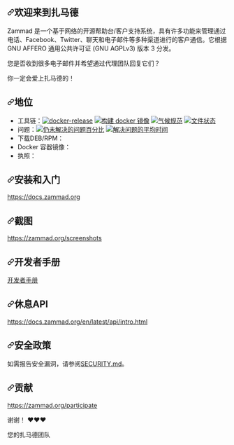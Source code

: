 <div class="Box-sc-g0xbh4-0 bJMeLZ js-snippet-clipboard-copy-unpositioned" data-hpc="true"><article class="markdown-body entry-content container-lg" itemprop="text"><h1 tabindex="-1" dir="auto"><a id="user-content-welcome-to-zammad" class="anchor" aria-hidden="true" tabindex="-1" href="#welcome-to-zammad"><svg class="octicon octicon-link" viewBox="0 0 16 16" version="1.1" width="16" height="16" aria-hidden="true"><path d="m7.775 3.275 1.25-1.25a3.5 3.5 0 1 1 4.95 4.95l-2.5 2.5a3.5 3.5 0 0 1-4.95 0 .751.751 0 0 1 .018-1.042.751.751 0 0 1 1.042-.018 1.998 1.998 0 0 0 2.83 0l2.5-2.5a2.002 2.002 0 0 0-2.83-2.83l-1.25 1.25a.751.751 0 0 1-1.042-.018.751.751 0 0 1-.018-1.042Zm-4.69 9.64a1.998 1.998 0 0 0 2.83 0l1.25-1.25a.751.751 0 0 1 1.042.018.751.751 0 0 1 .018 1.042l-1.25 1.25a3.5 3.5 0 1 1-4.95-4.95l2.5-2.5a3.5 3.5 0 0 1 4.95 0 .751.751 0 0 1-.018 1.042.751.751 0 0 1-1.042.018 1.998 1.998 0 0 0-2.83 0l-2.5 2.5a1.998 1.998 0 0 0 0 2.83Z"></path></svg></a><font style="vertical-align: inherit;"><font style="vertical-align: inherit;">欢迎来到扎马德</font></font></h1>
<p dir="auto"><font style="vertical-align: inherit;"><font style="vertical-align: inherit;">Zammad 是一个基于网络的开源帮助台/客户支持系统，具有许多功能来管理通过电话、Facebook、Twitter、聊天和电子邮件等多种渠道进行的客户通信。它根据 GNU AFFERO 通用公共许可证 (GNU AGPLv3) 版本 3 分发。</font></font></p>
<p dir="auto"><font style="vertical-align: inherit;"><font style="vertical-align: inherit;">您是否收到很多电子邮件并希望通过代理团队回复它们？</font></font></p>
<p dir="auto"><font style="vertical-align: inherit;"><font style="vertical-align: inherit;">你一定会爱上扎马德的！</font></font></p>
<h2 tabindex="-1" dir="auto"><a id="user-content-status" class="anchor" aria-hidden="true" tabindex="-1" href="#status"><svg class="octicon octicon-link" viewBox="0 0 16 16" version="1.1" width="16" height="16" aria-hidden="true"><path d="m7.775 3.275 1.25-1.25a3.5 3.5 0 1 1 4.95 4.95l-2.5 2.5a3.5 3.5 0 0 1-4.95 0 .751.751 0 0 1 .018-1.042.751.751 0 0 1 1.042-.018 1.998 1.998 0 0 0 2.83 0l2.5-2.5a2.002 2.002 0 0 0-2.83-2.83l-1.25 1.25a.751.751 0 0 1-1.042-.018.751.751 0 0 1-.018-1.042Zm-4.69 9.64a1.998 1.998 0 0 0 2.83 0l1.25-1.25a.751.751 0 0 1 1.042.018.751.751 0 0 1 .018 1.042l-1.25 1.25a3.5 3.5 0 1 1-4.95-4.95l2.5-2.5a3.5 3.5 0 0 1 4.95 0 .751.751 0 0 1-.018 1.042.751.751 0 0 1-1.042.018 1.998 1.998 0 0 0-2.83 0l-2.5 2.5a1.998 1.998 0 0 0 0 2.83Z"></path></svg></a><font style="vertical-align: inherit;"><font style="vertical-align: inherit;">地位</font></font></h2>
<ul dir="auto">
<li><font style="vertical-align: inherit;"><font style="vertical-align: inherit;">工具链：</font></font><a target="_blank" rel="noopener noreferrer" href="https://github.com/zammad/zammad/workflows/docker-release/badge.svg"><img src="https://github.com/zammad/zammad/workflows/docker-release/badge.svg" alt="docker-release" style="max-width: 100%;"></a> <a target="_blank" rel="noopener noreferrer" href="https://github.com/zammad/zammad/workflows/build-docker-image/badge.svg"><img src="https://github.com/zammad/zammad/workflows/build-docker-image/badge.svg" alt="构建 docker 镜像" style="max-width: 100%;"></a> <a href="https://codeclimate.com/github/zammad/zammad" rel="nofollow"><img src="https://camo.githubusercontent.com/ffb809431d8e7a54e0959bb87c873a6c807ed4aa43f86ae7fa418101421c4367/68747470733a2f2f636f6465636c696d6174652e636f6d2f6769746875622f7a616d6d61642f7a616d6d61642f6261646765732f6770612e737667" alt="气候规范" data-canonical-src="https://codeclimate.com/github/zammad/zammad/badges/gpa.svg" style="max-width: 100%;"></a> <a href="https://docs.zammad.org" rel="nofollow"><img src="https://camo.githubusercontent.com/ec613401e1cc4692df8380401e3a51b26b3c98f07fc8231e68cd81e651ab1101/68747470733a2f2f72656164746865646f63732e6f72672f70726f6a656374732f7a616d6d61642f62616467652f" alt="文件状态" data-canonical-src="https://readthedocs.org/projects/zammad/badge/" style="max-width: 100%;"></a></li>
<li><font style="vertical-align: inherit;"><font style="vertical-align: inherit;">问题：</font></font><a href="https://github.com/zammad/zammad/issues" title="仍未解决的问题百分比"><img src="https://camo.githubusercontent.com/3f4b0daa0a1074dba361b57158b9d6fae6b6303216e5e6a3eaff57f9223f1d41/68747470733a2f2f697369746d61696e7461696e65642e636f6d2f62616467652f6f70656e2f7a616d6d61642f7a616d6d61642e737667" alt="仍未解决的问题百分比" data-canonical-src="https://isitmaintained.com/badge/open/zammad/zammad.svg" style="max-width: 100%;"></a> <a href="https://github.com/zammad/zammad/issues?q=is%3Aissue+is%3Aclosed" title="解决问题的平均时间"><img src="https://camo.githubusercontent.com/2b1eef0fdd2a25e4a4c11ddbfc7585a99dcb01f91214e5cea26ead394ff4ced7/68747470733a2f2f697369746d61696e7461696e65642e636f6d2f62616467652f7265736f6c7574696f6e2f7a616d6d61642f7a616d6d61642e737667" alt="解决问题的平均时间" data-canonical-src="https://isitmaintained.com/badge/resolution/zammad/zammad.svg" style="max-width: 100%;"></a></li>
<li><font style="vertical-align: inherit;"><font style="vertical-align: inherit;">下载DEB/RPM：</font></font><a href="https://packager.io/gh/zammad/zammad#stable" rel="nofollow"><img src="https://camo.githubusercontent.com/57cdc59172ded3ac08ba304351d4b18fd3dc29c4c5373d8e0670947b51494b72/68747470733a2f2f696d672e736869656c64732e696f2f62616467652f4272616e63682d737461626c652d626c75652e737667" alt="" data-canonical-src="https://img.shields.io/badge/Branch-stable-blue.svg" style="max-width: 100%;"></a> <a href="https://packager.io/gh/zammad/zammad#develop" rel="nofollow"><img src="https://camo.githubusercontent.com/b66177d3c15704f9b5b061582057f78d5a89c4ff0ded1bde6d7a555090fa2b12/68747470733a2f2f696d672e736869656c64732e696f2f62616467652f4272616e63682d646576656c6f702d6c69676874677265792e737667" alt="" data-canonical-src="https://img.shields.io/badge/Branch-develop-lightgrey.svg" style="max-width: 100%;"></a></li>
<li><font style="vertical-align: inherit;"><font style="vertical-align: inherit;">Docker 容器镜像：</font></font><a href="https://hub.docker.com/r/zammad/zammad-docker-compose" rel="nofollow"><img src="https://camo.githubusercontent.com/f31cc392b972cddaa55c5deef9f2c400c22d134b3468f9317f517f77acd32a86/68747470733a2f2f696d672e736869656c64732e696f2f62616467652f76657273696f6e2d737461626c652d626c75652e737667" alt="" data-canonical-src="https://img.shields.io/badge/version-stable-blue.svg" style="max-width: 100%;"></a> <a href="https://hub.docker.com/r/zammad/zammad-docker-compose" rel="nofollow"><img src="https://camo.githubusercontent.com/596f89e87a0b4a66b6b08a62835ee061bdb3f25710ae10bc273982ee2afd260f/68747470733a2f2f696d672e736869656c64732e696f2f62616467652f76657273696f6e2d646576656c6f702d6c69676874677265792e737667" alt="" data-canonical-src="https://img.shields.io/badge/version-develop-lightgrey.svg" style="max-width: 100%;"></a></li>
<li><font style="vertical-align: inherit;"><font style="vertical-align: inherit;">执照：</font></font><a href="https://github.com/zammad/zammad/blob/develop/LICENSE"><img src="https://camo.githubusercontent.com/af096aa25a590d11e935daf99d21a09441755642282b609a900d85da77f4d3d7/68747470733a2f2f696d672e736869656c64732e696f2f62616467652f4c6963656e73652d4147504c253230332e302d627269676874677265656e2e737667" alt="" data-canonical-src="https://img.shields.io/badge/License-AGPL%203.0-brightgreen.svg" style="max-width: 100%;"></a></li>
</ul>
<h2 tabindex="-1" dir="auto"><a id="user-content-installing--getting-started" class="anchor" aria-hidden="true" tabindex="-1" href="#installing--getting-started"><svg class="octicon octicon-link" viewBox="0 0 16 16" version="1.1" width="16" height="16" aria-hidden="true"><path d="m7.775 3.275 1.25-1.25a3.5 3.5 0 1 1 4.95 4.95l-2.5 2.5a3.5 3.5 0 0 1-4.95 0 .751.751 0 0 1 .018-1.042.751.751 0 0 1 1.042-.018 1.998 1.998 0 0 0 2.83 0l2.5-2.5a2.002 2.002 0 0 0-2.83-2.83l-1.25 1.25a.751.751 0 0 1-1.042-.018.751.751 0 0 1-.018-1.042Zm-4.69 9.64a1.998 1.998 0 0 0 2.83 0l1.25-1.25a.751.751 0 0 1 1.042.018.751.751 0 0 1 .018 1.042l-1.25 1.25a3.5 3.5 0 1 1-4.95-4.95l2.5-2.5a3.5 3.5 0 0 1 4.95 0 .751.751 0 0 1-.018 1.042.751.751 0 0 1-1.042.018 1.998 1.998 0 0 0-2.83 0l-2.5 2.5a1.998 1.998 0 0 0 0 2.83Z"></path></svg></a><font style="vertical-align: inherit;"><font style="vertical-align: inherit;">安装和入门</font></font></h2>
<p dir="auto"><a href="https://docs.zammad.org" rel="nofollow"><font style="vertical-align: inherit;"><font style="vertical-align: inherit;">https://docs.zammad.org</font></font></a></p>
<h2 tabindex="-1" dir="auto"><a id="user-content-screenshots" class="anchor" aria-hidden="true" tabindex="-1" href="#screenshots"><svg class="octicon octicon-link" viewBox="0 0 16 16" version="1.1" width="16" height="16" aria-hidden="true"><path d="m7.775 3.275 1.25-1.25a3.5 3.5 0 1 1 4.95 4.95l-2.5 2.5a3.5 3.5 0 0 1-4.95 0 .751.751 0 0 1 .018-1.042.751.751 0 0 1 1.042-.018 1.998 1.998 0 0 0 2.83 0l2.5-2.5a2.002 2.002 0 0 0-2.83-2.83l-1.25 1.25a.751.751 0 0 1-1.042-.018.751.751 0 0 1-.018-1.042Zm-4.69 9.64a1.998 1.998 0 0 0 2.83 0l1.25-1.25a.751.751 0 0 1 1.042.018.751.751 0 0 1 .018 1.042l-1.25 1.25a3.5 3.5 0 1 1-4.95-4.95l2.5-2.5a3.5 3.5 0 0 1 4.95 0 .751.751 0 0 1-.018 1.042.751.751 0 0 1-1.042.018 1.998 1.998 0 0 0-2.83 0l-2.5 2.5a1.998 1.998 0 0 0 0 2.83Z"></path></svg></a><font style="vertical-align: inherit;"><font style="vertical-align: inherit;">截图</font></font></h2>
<p dir="auto"><a href="https://zammad.org/screenshots" rel="nofollow"><font style="vertical-align: inherit;"><font style="vertical-align: inherit;">https://zammad.org/screenshots</font></font></a></p>
<h2 tabindex="-1" dir="auto"><a id="user-content-developer-manual" class="anchor" aria-hidden="true" tabindex="-1" href="#developer-manual"><svg class="octicon octicon-link" viewBox="0 0 16 16" version="1.1" width="16" height="16" aria-hidden="true"><path d="m7.775 3.275 1.25-1.25a3.5 3.5 0 1 1 4.95 4.95l-2.5 2.5a3.5 3.5 0 0 1-4.95 0 .751.751 0 0 1 .018-1.042.751.751 0 0 1 1.042-.018 1.998 1.998 0 0 0 2.83 0l2.5-2.5a2.002 2.002 0 0 0-2.83-2.83l-1.25 1.25a.751.751 0 0 1-1.042-.018.751.751 0 0 1-.018-1.042Zm-4.69 9.64a1.998 1.998 0 0 0 2.83 0l1.25-1.25a.751.751 0 0 1 1.042.018.751.751 0 0 1 .018 1.042l-1.25 1.25a3.5 3.5 0 1 1-4.95-4.95l2.5-2.5a3.5 3.5 0 0 1 4.95 0 .751.751 0 0 1-.018 1.042.751.751 0 0 1-1.042.018 1.998 1.998 0 0 0-2.83 0l-2.5 2.5a1.998 1.998 0 0 0 0 2.83Z"></path></svg></a><font style="vertical-align: inherit;"><font style="vertical-align: inherit;">开发者手册</font></font></h2>
<p dir="auto"><a href="/zammad/zammad/blob/develop/doc/developer_manual/index.md"><font style="vertical-align: inherit;"><font style="vertical-align: inherit;">开发者手册</font></font></a></p>
<h2 tabindex="-1" dir="auto"><a id="user-content-rest-api" class="anchor" aria-hidden="true" tabindex="-1" href="#rest-api"><svg class="octicon octicon-link" viewBox="0 0 16 16" version="1.1" width="16" height="16" aria-hidden="true"><path d="m7.775 3.275 1.25-1.25a3.5 3.5 0 1 1 4.95 4.95l-2.5 2.5a3.5 3.5 0 0 1-4.95 0 .751.751 0 0 1 .018-1.042.751.751 0 0 1 1.042-.018 1.998 1.998 0 0 0 2.83 0l2.5-2.5a2.002 2.002 0 0 0-2.83-2.83l-1.25 1.25a.751.751 0 0 1-1.042-.018.751.751 0 0 1-.018-1.042Zm-4.69 9.64a1.998 1.998 0 0 0 2.83 0l1.25-1.25a.751.751 0 0 1 1.042.018.751.751 0 0 1 .018 1.042l-1.25 1.25a3.5 3.5 0 1 1-4.95-4.95l2.5-2.5a3.5 3.5 0 0 1 4.95 0 .751.751 0 0 1-.018 1.042.751.751 0 0 1-1.042.018 1.998 1.998 0 0 0-2.83 0l-2.5 2.5a1.998 1.998 0 0 0 0 2.83Z"></path></svg></a><font style="vertical-align: inherit;"><font style="vertical-align: inherit;">休息API</font></font></h2>
<p dir="auto"><a href="https://docs.zammad.org/en/latest/api/intro.html" rel="nofollow"><font style="vertical-align: inherit;"><font style="vertical-align: inherit;">https://docs.zammad.org/en/latest/api/intro.html</font></font></a></p>
<h2 tabindex="-1" dir="auto"><a id="user-content-security-policy" class="anchor" aria-hidden="true" tabindex="-1" href="#security-policy"><svg class="octicon octicon-link" viewBox="0 0 16 16" version="1.1" width="16" height="16" aria-hidden="true"><path d="m7.775 3.275 1.25-1.25a3.5 3.5 0 1 1 4.95 4.95l-2.5 2.5a3.5 3.5 0 0 1-4.95 0 .751.751 0 0 1 .018-1.042.751.751 0 0 1 1.042-.018 1.998 1.998 0 0 0 2.83 0l2.5-2.5a2.002 2.002 0 0 0-2.83-2.83l-1.25 1.25a.751.751 0 0 1-1.042-.018.751.751 0 0 1-.018-1.042Zm-4.69 9.64a1.998 1.998 0 0 0 2.83 0l1.25-1.25a.751.751 0 0 1 1.042.018.751.751 0 0 1 .018 1.042l-1.25 1.25a3.5 3.5 0 1 1-4.95-4.95l2.5-2.5a3.5 3.5 0 0 1 4.95 0 .751.751 0 0 1-.018 1.042.751.751 0 0 1-1.042.018 1.998 1.998 0 0 0-2.83 0l-2.5 2.5a1.998 1.998 0 0 0 0 2.83Z"></path></svg></a><font style="vertical-align: inherit;"><font style="vertical-align: inherit;">安全政策</font></font></h2>
<p dir="auto"><font style="vertical-align: inherit;"><font style="vertical-align: inherit;">如需报告安全漏洞，请参阅</font></font><a href="/zammad/zammad/blob/develop/SECURITY.md"><font style="vertical-align: inherit;"><font style="vertical-align: inherit;">SECURITY.md</font></font></a><font style="vertical-align: inherit;"><font style="vertical-align: inherit;">。</font></font></p>
<h2 tabindex="-1" dir="auto"><a id="user-content-contributing" class="anchor" aria-hidden="true" tabindex="-1" href="#contributing"><svg class="octicon octicon-link" viewBox="0 0 16 16" version="1.1" width="16" height="16" aria-hidden="true"><path d="m7.775 3.275 1.25-1.25a3.5 3.5 0 1 1 4.95 4.95l-2.5 2.5a3.5 3.5 0 0 1-4.95 0 .751.751 0 0 1 .018-1.042.751.751 0 0 1 1.042-.018 1.998 1.998 0 0 0 2.83 0l2.5-2.5a2.002 2.002 0 0 0-2.83-2.83l-1.25 1.25a.751.751 0 0 1-1.042-.018.751.751 0 0 1-.018-1.042Zm-4.69 9.64a1.998 1.998 0 0 0 2.83 0l1.25-1.25a.751.751 0 0 1 1.042.018.751.751 0 0 1 .018 1.042l-1.25 1.25a3.5 3.5 0 1 1-4.95-4.95l2.5-2.5a3.5 3.5 0 0 1 4.95 0 .751.751 0 0 1-.018 1.042.751.751 0 0 1-1.042.018 1.998 1.998 0 0 0-2.83 0l-2.5 2.5a1.998 1.998 0 0 0 0 2.83Z"></path></svg></a><font style="vertical-align: inherit;"><font style="vertical-align: inherit;">贡献</font></font></h2>
<p dir="auto"><a href="https://zammad.org/participate" rel="nofollow"><font style="vertical-align: inherit;"><font style="vertical-align: inherit;">https://zammad.org/participate</font></font></a></p>
<p dir="auto"><font style="vertical-align: inherit;"><font style="vertical-align: inherit;">谢谢！ ❤️❤️❤️</font></font></p>
<p dir="auto"><font style="vertical-align: inherit;"><font style="vertical-align: inherit;">您的扎马德团队</font></font></p>
</article></div>
